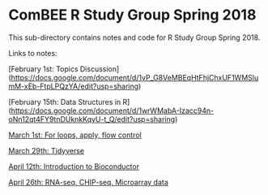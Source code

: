 # ComBEE R Study Group Spring 2018

This sub-directory contains notes and code for R Study Group Spring 2018. 

Links to notes: 

[February 1st: Topics Discussion] (https://docs.google.com/document/d/1vP_G8VeMBEqHtFhjChxUF1WMSlumM-xEb-FtpLPQzYA/edit?usp=sharing)

[February 15th: Data Structures in R] (https://docs.google.com/document/d/1wrWMabA-Izacc94n-oNn12qt4FY9tnDUknkKqyU-t_Q/edit?usp=sharing)

[March 1st: For loops, apply, flow control](https://docs.google.com/document/d/1t-J8WB-rUa9DAzpWgOKLXVvH1_xs9iq1qUNAlPiHq2Q/edit?usp=sharing)

[March 29th: Tidyverse](https://docs.google.com/document/d/1BydkmTd1PMEvcO4TkXyKc2F3in6rSoWygYNA7coW4o4/edit?usp=sharing)

[April 12th: Introduction to Bioconductor](https://docs.google.com/document/d/1lDxsdr9FG_E5o-yWsNc6gKrSZEm-xpQ3E5m-5BoMRAs/edit?usp=sharing)

[April 26th: RNA-seq, CHIP-seq, Microarray data](https://docs.google.com/document/d/1CEVHJNtojIEh3HPTQ8BGuQHv59-3wAvFny6lO4o6LN4/edit?usp=sharing)